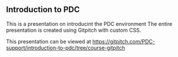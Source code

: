Introduction to PDC
-------------------

This is a presentation on introducint the PDC environment
The entire presentation is created using Gitpitch with custom CSS.

This presentation can be viewed at
https://gitpitch.com/PDC-support/introduction-to-pdc/tree/course-gitpitch

